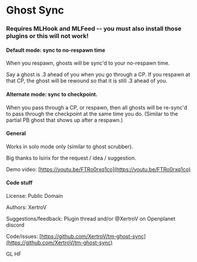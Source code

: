 # Ghost Sync

### Requires MLHook and MLFeed -- you must also install those plugins or this will not work!

#### Default mode: sync to no-respawn time

When you respawn, ghosts will be sync'd to your no-respawn time.

Say a ghost is .3 ahead of you when you go through a CP. If you respawn at that CP, the ghost will be rewound so that it is still .3 ahead of you.

#### Alternate mode: sync to checkpoint.

When you pass through a CP, or respawn, then all ghosts will be re-sync'd to pass through the checkpoint at the same time you do. (Similar to the partial PB ghost that shows up after a respawn.)

#### General

Works in solo mode only (similar to ghost scrubber).

Big thanks to Isirix for the request / idea / suggestion.

Demo video: [https://youtu.be/FTRo0rxq1co](https://youtu.be/FTRo0rxq1co)

#### Code stuff

License: Public Domain

Authors: XertroV

Suggestions/feedback: Plugin thread and/or @XertroV on Openplanet discord

Code/issues: [https://github.com/XertroV/tm-ghost-sync](https://github.com/XertroV/tm-ghost-sync)

GL HF
